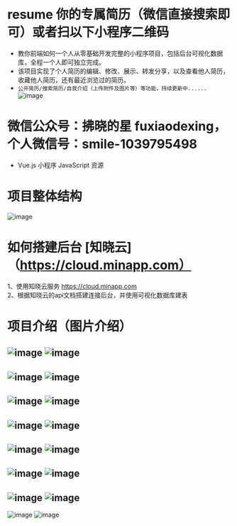 # resume 你的专属简历（微信直接搜索即可）或者扫以下小程序二维码
* 教你前端如何一个人从零基础开发完整的小程序项目，包括后台可视化数据库，全程一个人即可独立完成。<br> 
* 该项目实现了个人简历的编辑、修改、展示、转发分享，以及查看他人简历，收藏他人简历，还有最近浏览过的简历。<br>
* `公开简历/搜索简历/自我介绍（上传附件及图片等）等功能，持续更新中......`
![image](https://github.com/susuGirl/resume/blob/master/images/qrcode.jpg)
# 微信公众号：拂晓的星 fuxiaodexing，个人微信号：smile-1039795498
* Vue.js 小程序 JavaScript 资源
# 项目整体结构
![image](https://github.com/susuGirl/resume/blob/master/images/projectStructure.png)
# 如何搭建后台 [知晓云]（https://cloud.minapp.com）
1、使用知晓云服务 https://cloud.minapp.com<br>
2、根据知晓云的api文档搭建连接后台，并使用可视化数据库建表<br>
# 项目介绍（图片介绍）
![image](https://github.com/susuGirl/resume/blob/master/images/introduction14.png)
![image](https://github.com/susuGirl/resume/blob/master/images/introduction1.png)
---
![image](https://github.com/susuGirl/resume/blob/master/images/introduction1.jpg)
![image](https://github.com/susuGirl/resume/blob/master/images/introduction2.jpg)
---
![image](https://github.com/susuGirl/resume/blob/master/images/introduction6.png)
![image](https://github.com/susuGirl/resume/blob/master/images/introduction8.png)
---
![image](https://github.com/susuGirl/resume/blob/master/images/introduction7.png)
![image](https://github.com/susuGirl/resume/blob/master/images/introduction9.png)
---
![image](https://github.com/susuGirl/resume/blob/master/images/introduction10.png)
![image](https://github.com/susuGirl/resume/blob/master/images/introduction11.png)
---
![image](https://github.com/susuGirl/resume/blob/master/images/introduction2.png)
![image](https://github.com/susuGirl/resume/blob/master/images/introduction4.png)
---
![image](https://github.com/susuGirl/resume/blob/master/images/introduction3.png)
![image](https://github.com/susuGirl/resume/blob/master/images/introduction5.png)
---
![image](https://github.com/susuGirl/resume/blob/master/images/introduction12.png)
![image](https://github.com/susuGirl/resume/blob/master/images/introduction13.png)

